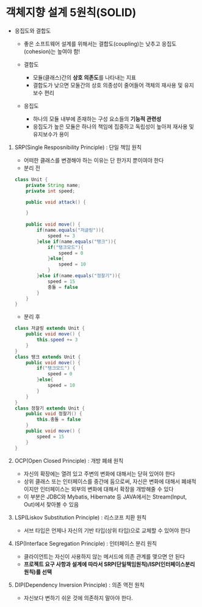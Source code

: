 # 객체지향 설계 5원칙(SOLID)

- 응집도와 결합도
    - 좋은 소프트웨어 설계를 위해서는 결합도(coupling)는 낮추고 응집도(cohesion)는 높여야 함!
    - 결합도
        - 모듈(클래스)간의 **상호 의존도**를 나타내는 지표
        - 결합도가 낮으면 모둘간의 상호 의종성이 줄어들어 객체의 재사용 및 유지보수 편리
    
    - 응집도
        - 하나의 모듈 내부에 존재하는 구성 요소들의 **기능적 관련성**
        - 응집도가 높은 모듈은 하나의 책임에 집중하고 독립성이 높아져 재사용 및 유지보수가 용이

1. SRP(Single Resposnibility Principle) : 단일 책임 원칙
    - 어떠한 클래스를 변경해야 하는 이유는 단 한가지 뿐이여야 한다
    - 분리 전
    ```java
    class Unit {
        private String name;
        private int speed;

        public void attack() {

        }
        
        public void move() {
            if(name.equals("저글링")){
                speed += 3
            }else if(name.equals("탱크")){
                if("탱크모드"){
                    speed = 0
                }else{
                    speed = 10
                }
            }else if(name.equals("정찰기")){
                speed = 15
                충돌 = false
            }
        }
    }
    ```
    
    - 분리 후
    ```java
    class 저글링 extends Unit {
        public void move() {
            this.speed += 3
        }
    }
    class 탱크 extends Unit {
        public void move() {
            if("탱크모드") {
                speed = 0
            }else{
                speed = 10
            }
        }
    }
    class 정찰기 extends Unit {
        public void 정찰기() {
            this.충돌 = false
        }
        public void move() {
            speed = 15
        }
    }
    ```

2. OCP(Open Closed Principle) : 개방 폐쇄 원칙
    - 자신의 확장에는 열려 있고 주변의 변화에 대해서는 닫혀 있어야 한다
    - 상위 클래스 또는 인터페이스를 중간에 둠으로써, 자신은 변화에 대해서 폐쇄적이지만 인터페이스는 외부의 변화에 대해서 확장을 개방해줄 수 있다
    - 이 부분은 JDBC와 Mybatis, Hibernate 등 JAVA에서는 Stream(Input, Out)에서 찾아볼 수 있음

3. LSP(Liskov Substitution Principle) : 리스코프 치환 원칙
    - 서브 타입은 언제나 자신의 기반 타입(상위 타입)으로 교체할 수 있어야 한다

4. ISP(Interface Segregation Principle) : 인터페이스 분리 원칙
    - 클라이언트는 자신이 사용하지 않는 메서드에 의존 관계를 맺으면 안 된다
    - **프로젝트 요구 사항과 설계에 따라서 SRP(단일책임원칙)/ISP(인터페이스분리원칙)를 선택**

5. DIP(Dependency Inversion Principle) : 의존 역전 원칙
    - 자신보다 변하기 쉬운 것에 의존하지 말아야 한다.